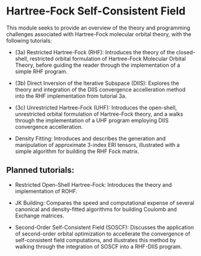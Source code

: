 Hartree-Fock Self-Consistent Field
==================================

This module seeks to provide an overview of the theory and programming challenges associated with Hartree-Fock molecular orbital theory, with the following tutorials:

- (3a) Restricted Hartree-Fock (RHF): Introduces the theory of the closed-shell, restricted orbital formulation of Hartree-Fock Molecular Orbital Theory, before guiding the reader through the implementation of a simple RHF program.

- (3b) Direct Inversion of the Iterative Subspace (DIIS): Explores the theory and integration of the DIIS convergence accelleration method into the RHF implementation from tutorial 3a.  

- (3c) Unrestricted Hartree-Fock (UHF): Introduces the open-shell, unrestricted orbital formulation of Hartree-Fock theory, and a walks through the implementation of a UHF program employing DIIS convergence accelleration.

- Density Fitting: Introduces and describes the generation and manipulation of approximate 3-index ERI tensors, illustrated with a simple algorithm for building the RHF Fock matrix.


## Planned tutorials:
- Restricted Open-Shell Hartree-Fock: Introduces the theory and implementation of ROHF.

- JK Building: Compares the speed and computational expense of several canonical and density-fitted algorithms for building Coulomb and Exchange matrices.

- Second-Order Self-Consistent Field (SOSCF): Discusses the application of second-order orbital optimization to accellerate the convergence of self-consistent field computations, and illustrates this method by walking through the integration of SOSCF into a RHF-DIIS program.
